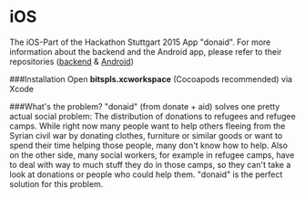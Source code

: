 # iOS
The iOS-Part of the Hackathon Stuttgart 2015 App "donaid". For more information about the backend and the Android app, please refer to their repositories ([backend](https://github.com/HStg2015/backend) & [Android](https://github.com/HStg2015/Android))

###Installation
Open **bitspls.xcworkspace** (Cocoapods recommended) via Xcode

###What's the problem?
"donaid" (from donate + aid) solves one pretty actual social problem: The distribution of donations to refugees and refugee camps. While right now many people want to help others fleeing from the Syrian civil war by donating clothes, furniture or similar goods or want to spend their time helping those people, many don't know how to help. Also on the other side, many social workers, for example in refugee camps, have to deal with way to much stuff they do in those camps, so they can't take a look at donations or people who could help them. "donaid" is the perfect solution for this problem.
